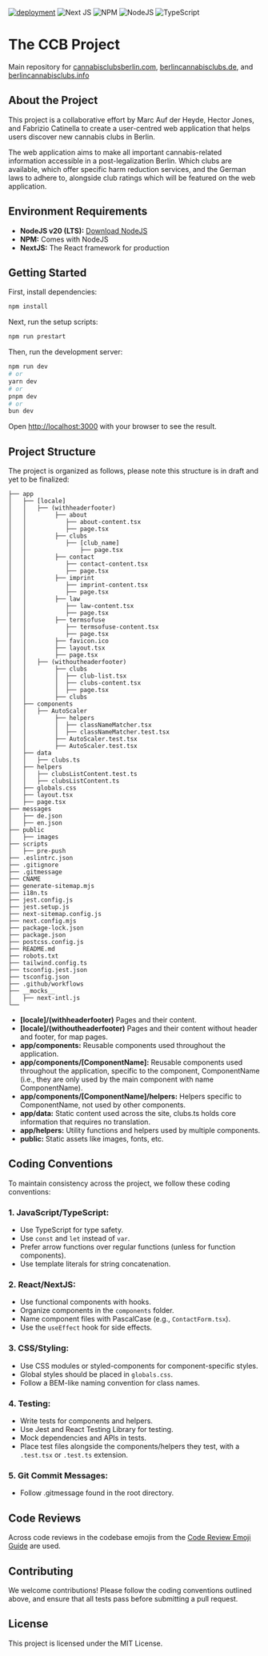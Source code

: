 [![deployment](https://github.com/marcaufderheyde/cannabisclubsberlin.com/actions/workflows/nextjs.yml/badge.svg?branch=main)](https://github.com/marcaufderheyde/cannabisclubsberlin.com/actions/workflows/nextjs.yml)
![Next JS](https://img.shields.io/badge/Next-black?style=for-the-badge&logo=next.js&logoColor=white)
![NPM](https://img.shields.io/badge/NPM-%23CB3837.svg?style=for-the-badge&logo=npm&logoColor=white)
![NodeJS](https://img.shields.io/badge/node.js-6DA55F?style=for-the-badge&logo=node.js&logoColor=white)
![TypeScript](https://img.shields.io/badge/typescript-%23007ACC.svg?style=for-the-badge&logo=typescript&logoColor=white)

# The CCB Project

Main repository for [cannabisclubsberlin.com](https://cannabisclubsberlin.com), [berlincannabisclubs.de](https://berlincannabisclubs.de), and [berlincannabisclubs.info](https://berlincannabisclubs.info)

## About the Project

This project is a collaborative effort by Marc Auf der Heyde, Hector Jones, and Fabrizio Catinella to create a user-centred web application that helps users discover new cannabis clubs in Berlin.

The web application aims to make all important cannabis-related information accessible in a post-legalization Berlin. Which clubs are available, which offer specific harm reduction services, and the German laws to adhere to, alongside club ratings which will be featured on the web application.

## Environment Requirements

-   **NodeJS v20 (LTS):** [Download NodeJS](https://nodejs.org/en)
-   **NPM:** Comes with NodeJS
-   **NextJS:** The React framework for production

## Getting Started

First, install dependencies:

```bash
npm install
```

Next, run the setup scripts:

```bash
npm run prestart
```

Then, run the development server:

```bash
npm run dev
# or
yarn dev
# or
pnpm dev
# or
bun dev
```

Open [http://localhost:3000](http://localhost:3000) with your browser to see the result.

## Project Structure

The project is organized as follows, please note this structure is in draft and yet to be finalized:

```plaintext
├── app
│   ├── [locale]
│   │   ├── (withheaderfooter)
│   │        ├── about
│   │           ├── about-content.tsx
│   │           ├── page.tsx
│   │        ├── clubs
│   │           ├── [club_name]
│   │               ├── page.tsx
│   │        ├── contact
│   │           ├── contact-content.tsx
│   │           ├── page.tsx
│   │        ├── imprint
│   │           ├── imprint-content.tsx
│   │           ├── page.tsx
│   │        ├── law
│   │           ├── law-content.tsx
│   │           ├── page.tsx
│   │        ├── termsofuse
│   │           ├── termsofuse-content.tsx
│   │           ├── page.tsx
│   │        ├── favicon.ico
│   │        ├── layout.tsx
│   │        ├── page.tsx
│   │   ├── (withoutheaderfooter)
│   │        ├── clubs
│   │        │  ├── club-list.tsx
│   │        │  ├── clubs-content.tsx
│   │        │  ├── page.tsx
│   │        ├── clubs
│   ├── components
│   │   ├── AutoScaler
│   │        ├── helpers
│   │        │  ├── classNameMatcher.tsx
│   │        │  ├── classNameMatcher.test.tsx
│   │        ├── AutoScaler.test.tsx
│   │        ├── AutoScaler.test.tsx
│   ├── data
│   │   ├── clubs.ts
│   ├── helpers
│   │   ├── clubsListContent.test.ts
│   │   ├── clubsListContent.ts
│   ├── globals.css
│   ├── layout.tsx
│   ├── page.tsx
├── messages
│   ├── de.json
│   ├── en.json
├── public
│   ├── images
├── scripts
│   ├── pre-push
├── .eslintrc.json
├── .gitignore
├── .gitmessage
├── CNAME
├── generate-sitemap.mjs
├── i18n.ts
├── jest.config.js
├── jest.setup.js
├── next-sitemap.config.js
├── next.config.mjs
├── package-lock.json
├── package.json
├── postcss.config.js
├── README.md
├── robots.txt
├── tailwind.config.ts
├── tsconfig.jest.json
├── tsconfig.json
├── .github/workflows
├── __mocks__
│   ├── next-intl.js
└──
```

-   **[locale]/(withheaderfooter)** Pages and their content.
-   **[locale]/(withoutheaderfooter)** Pages and their content without header and footer, for map pages.
-   **app/components:** Reusable components used throughout the application.
-   **app/components/[ComponentName]:** Reusable components used throughout the application, specific to the component, ComponentName (i.e., they are only used by the main component with name ComponentName).
-   **app/components/[ComponentName]/helpers:** Helpers specific to ComponentName, not used by other components.
-   **app/data:** Static content used across the site, clubs.ts holds core information that requires no translation.
-   **app/helpers:** Utility functions and helpers used by multiple components.
-   **public:** Static assets like images, fonts, etc.

## Coding Conventions

To maintain consistency across the project, we follow these coding conventions:

### 1. **JavaScript/TypeScript:**

-   Use TypeScript for type safety.
-   Use `const` and `let` instead of `var`.
-   Prefer arrow functions over regular functions (unless for function components).
-   Use template literals for string concatenation.

### 2. **React/NextJS:**

-   Use functional components with hooks.
-   Organize components in the `components` folder.
-   Name component files with PascalCase (e.g., `ContactForm.tsx`).
-   Use the `useEffect` hook for side effects.

### 3. **CSS/Styling:**

-   Use CSS modules or styled-components for component-specific styles.
-   Global styles should be placed in `globals.css`.
-   Follow a BEM-like naming convention for class names.

### 4. **Testing:**

-   Write tests for components and helpers.
-   Use Jest and React Testing Library for testing.
-   Mock dependencies and APIs in tests.
-   Place test files alongside the components/helpers they test, with a `.test.tsx` or `.test.ts` extension.

### 5. **Git Commit Messages:**

-   Follow .gitmessage found in the root directory.

## Code Reviews

Across code reviews in the codebase emojis from the [Code Review Emoji Guide](https://github.com/erikthedeveloper/code-review-emoji-guide) are used.

## Contributing

We welcome contributions! Please follow the coding conventions outlined above, and ensure that all tests pass before submitting a pull request.

## License

This project is licensed under the MIT License.
